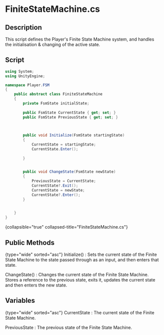 # FiniteStateMachine.cs

## Description
This script defines the Player's Finite State Machine system, and handles the initialisation & changing of the active state.

## Script
```C#
using System;
using UnityEngine;

namespace Player.FSM
{
    public abstract class FiniteStateMachine
    {
        private FsmState initialState;
        
        public FsmState CurrentState { get; set; }
        public FsmState PreviousState { get; set; }
        
        

        public void Initialize(FsmState startingState)
        {
            CurrentState = startingState;
            CurrentState.Enter();
            
        }
        

        public void ChangeState(FsmState newState)
        {
            PreviousState = CurrentState;
            CurrentState?.Exit();
            CurrentState = newState;
            CurrentState?.Enter();
        }
        

    }
}
```
{collapsible="true" collapsed-title="FiniteStateMachine.cs"}

## Public Methods
{type="wide" sorted="asc"}
Initialize()
: Sets the current state of the Finite State Machine to the state passed through as an input, and then enters that state.

ChangeState()
: Changes the current state of the Finite State Machine. Stores a reference to the previous state, exits it, updates the current state and then enters the new state.

## Variables
{type="wide" sorted="asc"}
CurrentState
: The current state of the Finite State Machine.

PreviousState
: The previous state of the Finite State Machine.